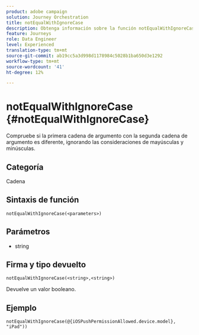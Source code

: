 ```yaml
---
product: adobe campaign
solution: Journey Orchestration
title: notEqualWithIgnoreCase
description: Obtenga información sobre la función notEqualWithIgnoreCase
feature: Journeys
role: Data Engineer
level: Experienced
translation-type: tm+mt
source-git-commit: ab19cc5a3d998d1178984c5028b1ba650d3e1292
workflow-type: tm+mt
source-wordcount: '41'
ht-degree: 12%

---
```



# notEqualWithIgnoreCase {#notEqualWithIgnoreCase}

Compruebe si la primera cadena de argumento con la segunda cadena de argumento es diferente, ignorando las consideraciones de mayúsculas y minúsculas.

## Categoría

Cadena

## Sintaxis de función

`notEqualWithIgnoreCase(<parameters>)`

## Parámetros

* string

## Firma y tipo devuelto

`notEqualWithIgnoreCase(<string>,<string>)`

Devuelve un valor booleano.

## Ejemplo

`notEqualWithIgnoreCase(@{iOSPushPermissionAllowed.device.model}, "iPad"))`
